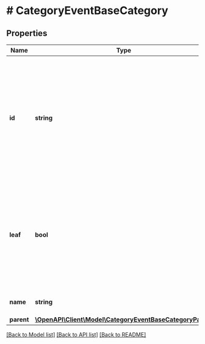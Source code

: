# # CategoryEventBaseCategory

## Properties

Name | Type | Description | Notes
------------ | ------------- | ------------- | -------------
**id** | **string** | The ID of the category. This can be either in UUID format or an integer format. You should be ready to accept any string value as the category ID. | [optional]
**leaf** | **bool** | Indicates whether the category is at the lowest level. Leaf categories do not have any children. Offers can be listed only in leaf categories. | [optional]
**name** | **string** | Name of the category. | [optional]
**parent** | [**\OpenAPI\Client\Model\CategoryEventBaseCategoryParent**](CategoryEventBaseCategoryParent.md) |  | [optional]

[[Back to Model list]](../../README.md#models) [[Back to API list]](../../README.md#endpoints) [[Back to README]](../../README.md)
